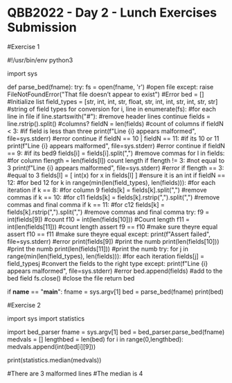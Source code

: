 # QBB2022 - Day 2 - Lunch Exercises Submission

#Exercise 1

#!/usr/bin/env python3

import sys

def parse_bed(fname):
    try:
        fs = open(fname, 'r') #open file
    except:
        raise FileNotFoundError("That file doesn’t appear to exist") #Error
    bed = [] #Initialize list
    field_types = [str, int, int, str, float, str, int, int, str, int, str, str] #string of field types for conversion
    for i, line in enumerate(fs): #for each line in file
        if line.startswith("#"): #remove header lines
            continue
        fields = line.rstrip().split() #columns?
        fieldN = len(fields) #count of columns
        if fieldN < 3: #if field is less than three
            print(f"Line {i} appears malformed", file=sys.stderr) #error
            continue
        if fieldN == 10 | fieldN == 11: #if its 10 or 11
            print(f"Line {i} appears malformed", file=sys.stderr) #error
            continue
        if fieldN == 9: #if its bed9
            fields[i] = fields[i].split(",") #remove commas
            for l in fields: #for column
                flength = len(fields[l]) count length
                if flength != 3: #not equal to 3
                    print(f"Line {i} appears malformed", file=sys.stderr) #error
                if flength == 3: #equal to 3
                    fields[l] = [ int(x) for x in fields[l] ] #ensure it is an int
        if fieldN == 12: #for bed 12
            for k in range(min(len(field_types), len(fields))): #for each iteration
                if k == 8: #for column 9
                    fields[k] = fields[k].split(",") #remove commas
                if k == 10: #for c11
                    fields[k] = fields[k].rstrip(",").split(",") #remove commas and final comma
                if k == 11: #for c12
                    fields[k] = fields[k].rstrip(",").split(",") #remove commas and final comma
            try:
                f9 = int(fields[9]) #count
                f10 = int(len(fields[10])) #Count length
                f11 = int(len(fields[11])) #count length
                assert f9 == f10 #make sure theyre equal
                assert f10 == f11 #make sure theyre equal
            except:
                print(f"Assert failed", file=sys.stderr) #error
                print(fields[9]) #print the numb
                print(len(fields[10])) #print the numb
                print(len(fields[11])) #print the numb
        try:
            for j in range(min(len(field_types), len(fields))): #for each iteration
                fields[j] = field_types[j](fields[j]) #convert the fields to the right type
        except:
            print(f"Line {i} appears malformed", file=sys.stderr) #error
        bed.append(fields) #add to the bed field
    fs.close() #close the file
    return bed

if __name__ == "__main__":
    fname = sys.argv[1]
    bed = parse_bed(fname)
    print(bed)
	
	
	
#Exercise 2

import sys
import statistics

import bed_parser
fname = sys.argv[1]
bed = bed_parser.parse_bed(fname)
medvals = []
lengthbed = len(bed)
for i in range(0,lengthbed):
    medvals.append(int(bed[i][9]))

print(statistics.median(medvals))

 #There are 3 malformed lines
 #The median is 4
